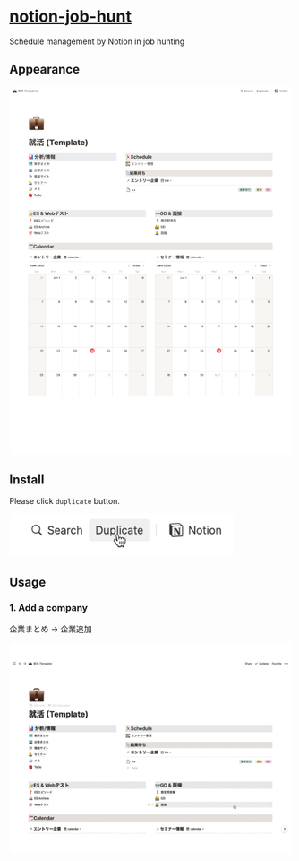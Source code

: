 # [notion-job-hunt](https://www.notion.so/Template-b7c3a06cac234d5888e0264af1661ce8)

Schedule management by Notion in job hunting

## Appearance

<!-- ![appearance](assets/images/appearance.png) -->
<img src="assets/images/appearance.png" width="800">

## Install

Please click ``duplicate`` button.

<!-- ![install](assets/images/install.png) -->
<img src="assets/images/install.png" width="400">

## Usage

### 1. Add a company

企業まとめ → 企業追加

<!-- ![add_a_company](assets/images/demo1.gif) -->
<img src="assets/images/demo1.gif" width="800">
